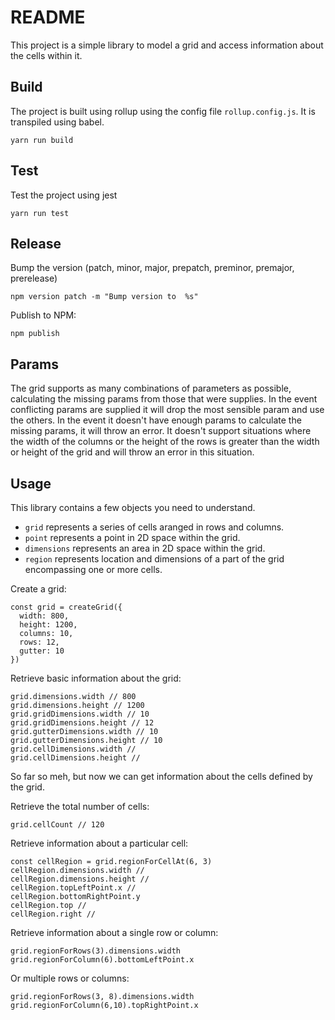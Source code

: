 # README

This project is a simple library to model a grid and access information about the cells within it. 

## Build 

The project is built using rollup using the config file `rollup.config.js`. It is transpiled using babel.

```
yarn run build
```

## Test

Test the project using jest
```
yarn run test
```

## Release

Bump the version (patch, minor, major, prepatch, preminor, premajor, prerelease)
```
npm version patch -m "Bump version to  %s"
```

Publish to NPM:
```
npm publish
```

## Params

The grid supports as many combinations of parameters as possible, calculating the missing params from those that were supplies. In the event conflicting params are supplied it will drop the most sensible param and use the others.
In the event it doesn't have enough params to calculate the missing params, it will throw an error. It doesn't support situations where the width of the columns or the height of the rows is greater than the width or height of the grid and will throw an error in this situation.

## Usage

This library contains a few objects you need to understand.

- `grid` represents a series of cells aranged in rows and columns.
- `point` represents a point in 2D space within the grid.
- `dimensions` represents an area in 2D space within the grid.
- `region` represents location and dimensions of a part of the grid encompassing one or more cells.

Create a grid:

```
const grid = createGrid({
  width: 800,
  height: 1200,
  columns: 10,
  rows: 12,
  gutter: 10
})
```

Retrieve basic information about the grid:

```
grid.dimensions.width // 800
grid.dimensions.height // 1200
grid.gridDimensions.width // 10
grid.gridDimensions.height // 12
grid.gutterDimensions.width // 10
grid.gutterDimensions.height // 10
grid.cellDimensions.width //
grid.cellDimensions.height //
```

So far so meh, but now we can get information about the cells defined by the grid.

Retrieve the total number of cells:

```
grid.cellCount // 120
```

Retrieve information about a particular cell:

```
const cellRegion = grid.regionForCellAt(6, 3)
cellRegion.dimensions.width //
cellRegion.dimensions.height //
cellRegion.topLeftPoint.x //
cellRegion.bottomRightPoint.y
cellRegion.top //
cellRegion.right //
```

Retrieve information about a single row or column:

```
grid.regionForRows(3).dimensions.width
grid.regionForColumn(6).bottomLeftPoint.x
```

Or multiple rows or columns:

```
grid.regionForRows(3, 8).dimensions.width
grid.regionForColumn(6,10).topRightPoint.x
```





